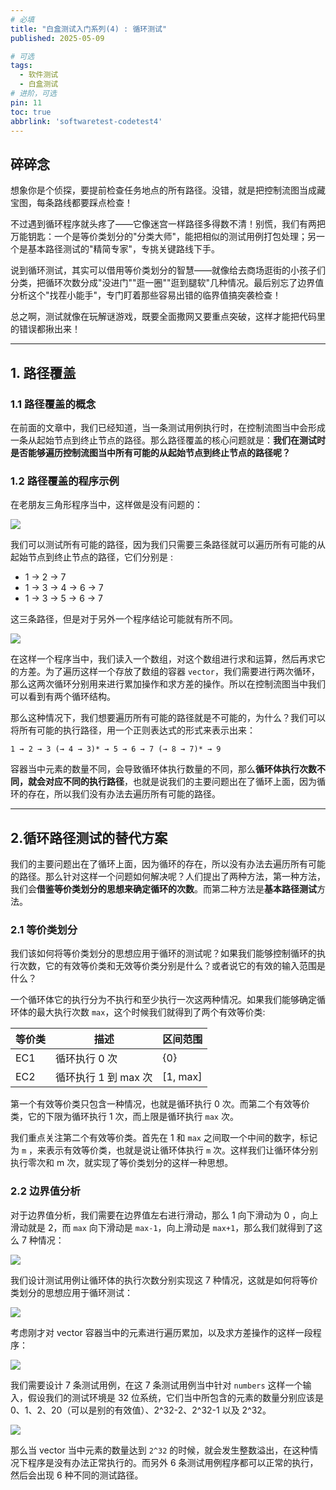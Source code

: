 ```yaml
---
# 必填
title: "白盒测试入门系列(4) : 循环测试"
published: 2025-05-09

# 可选
tags:
  - 软件测试
  - 白盒测试
# 进阶，可选
pin: 11
toc: true
abbrlink: 'softwaretest-codetest4'
---
```

## 碎碎念

想象你是个侦探，要提前检查任务地点的所有路径。没错，就是把控制流图当成藏宝图，每条路线都要踩点检查！

不过遇到循环程序就头疼了——它像迷宫一样路径多得数不清！别慌，我们有两把万能钥匙：一个是等价类划分的"分类大师"，能把相似的测试用例打包处理；另一个是基本路径测试的"精简专家"，专挑关键路线下手。

说到循环测试，其实可以借用等价类划分的智慧——就像给去商场逛街的小孩子们分类，把循环次数分成"没进门""逛一圈""逛到腿软"几种情况。最后别忘了边界值分析这个"找茬小能手"，专门盯着那些容易出错的临界值搞突袭检查！

总之啊，测试就像在玩解谜游戏，既要全面撒网又要重点突破，这样才能把代码里的错误都揪出来！

---

## 1. 路径覆盖

### 1.1 路径覆盖的概念

在前面的文章中，我们已经知道，当一条测试用例执行时，在控制流图当中会形成一条从起始节点到终止节点的路径。那么路径覆盖的核心问题就是：**我们在测试时是否能够遍历控制流图当中所有可能的从起始节点到终止节点的路径呢？** 

### 1.2 路径覆盖的程序示例

在老朋友三角形程序当中，这样做是没有问题的：

<img src="https://cdn.ethanzhou.cn/i/2025/05/10/681eff4b58fd7.jpg" />

我们可以测试所有可能的路径，因为我们只需要三条路径就可以遍历所有可能的从起始节点到终止节点的路径，它们分别是 :
- 1 → 2 → 7
- 1 → 3 → 4 → 6 → 7
- 1 → 3 → 5 → 6 → 7  

这三条路径，但是对于另外一个程序结论可能就有所不同。

<img src="https://cdn.ethanzhou.cn/i/2025/05/10/681effc2269f4.jpg" />

在这样一个程序当中，我们读入一个数组，对这个数组进行求和运算，然后再求它的方差。为了遍历这样一个存放了数组的容器 `vector`，我们需要进行两次循环，那么这两次循环分别用来进行累加操作和求方差的操作。所以在控制流图当中我们可以看到有两个循环结构。

那么这种情况下，我们想要遍历所有可能的路径就是不可能的，为什么？我们可以将所有可能的执行路径，用一个正则表达式的形式来表示出来：

```
1 → 2 → 3 (→ 4 → 3)* → 5 → 6 → 7 (→ 8 → 7)* → 9 
```

容器当中元素的数量不同，会导致循环体执行数量的不同，那么**循环体执行次数不同，就会对应不同的执行路径**，也就是说我们的主要问题出在了循环上面，因为循环的存在，所以我们没有办法去遍历所有可能的路径。

---

## 2.循环路径测试的替代方案

我们的主要问题出在了循环上面，因为循环的存在，所以没有办法去遍历所有可能的路径。那么针对这样一个问题如何解决呢？人们提出了两种方法，第一种方法，我们会**借鉴等价类划分的思想来确定循环的次数**。而第二种方法是**基本路径测试**方法。

### 2.1 等价类划分

我们该如何将等价类划分的思想应用于循环的测试呢？如果我们能够控制循环的执行次数，它的有效等价类和无效等价类分别是什么？或者说它的有效的输入范围是什么？

一个循环体它的执行分为不执行和至少执行一次这两种情况。如果我们能够确定循环体的最大执行次数 `max`，这个时候我们就得到了两个有效等价类:

| 等价类 | 描述                 | 区间范围 |
| ------ | -------------------- | -------- |
| EC1    | 循环执行 0 次        | {0}      |
| EC2    | 循环执行 1 到 max 次 | [1, max] |

第一个有效等价类只包含一种情况，也就是循环执行 0 次。而第二个有效等价类，它的下限为循环执行 1 次，而上限是循环执行 `max` 次。

我们重点关注第二个有效等价类。首先在 1 和 `max` 之间取一个中间的数字，标记为 `m` ，来表示有效等价类，也就是说让循环体执行 `m` 次。这样我们让循环体分别执行零次和 m 次，就实现了等价类划分的这样一种思想。

### 2.2 边界值分析

对于边界值分析，我们需要在边界值左右进行滑动，那么 1 向下滑动为 0 ，向上滑动就是 2，而 `max` 向下滑动是 `max-1`，向上滑动是 `max+1`，那么我们就得到了这么 7 种情况：

<img src="https://cdn.ethanzhou.cn/i/2025/05/10/681f0293e258b.jpg" />

我们设计测试用例让循环体的执行次数分别实现这 7 种情况，这就是如何将等价类划分的思想应用于循环测试：

<img src="https://cdn.ethanzhou.cn/i/2025/05/10/681f02ea52c3d.jpg" />

考虑刚才对 vector 容器当中的元素进行遍历累加，以及求方差操作的这样一段程序：

<img src="https://cdn.ethanzhou.cn/i/2025/05/10/681f034a58b22.jpg" />

我们需要设计 7 条测试用例，在这 7 条测试用例当中针对 `numbers` 这样一个输入，假设我们的测试环境是 32 位系统，它们当中所包含的元素的数量分别应该是 0、1、2、20（可以是别的有效值）、2^32-2、2^32-1 以及 2^32。

<img src="https://cdn.ethanzhou.cn/i/2025/05/10/681f04009a028.jpg" />

那么当 vector 当中元素的数量达到 `2^32` 的时候，就会发生整数溢出，在这种情况下程序是没有办法正常执行的。而另外 6 条测试用例程序都可以正常的执行，然后会出现 6 种不同的测试路径。
